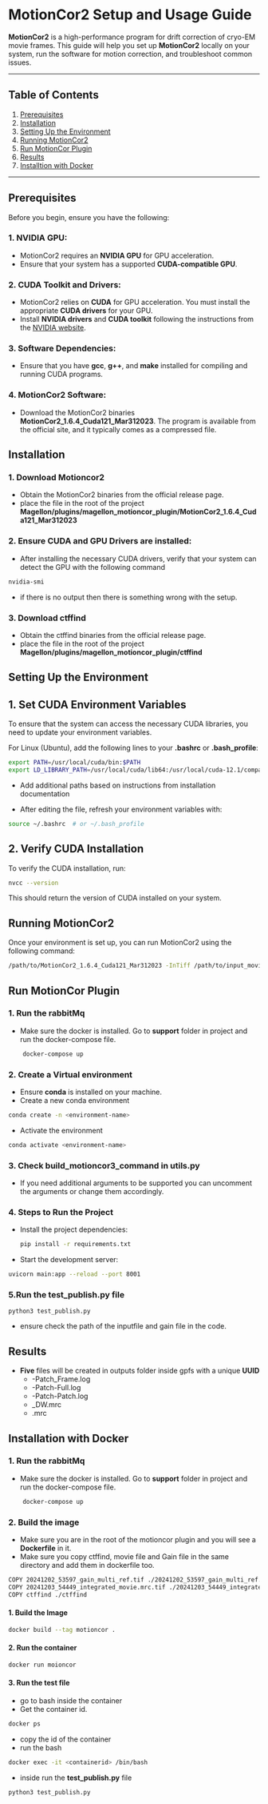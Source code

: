 # MotionCor2 Setup and Usage Guide

**MotionCor2** is a high-performance program for drift correction of cryo-EM movie frames. This guide will help you set up **MotionCor2** locally on your system, run the software for motion correction, and troubleshoot common issues.

---

## Table of Contents

1. [Prerequisites](#prerequisites)
2. [Installation](#installation)
3. [Setting Up the Environment](#setting-up-the-environment)
4. [Running MotionCor2](#running-motioncor2)
5. [Run MotionCor Plugin](#run-motioncor-plugin)
6. [Results](#results)
7. [Installtion with Docker](#installation-with-docker)


---

## Prerequisites

Before you begin, ensure you have the following:

### 1. NVIDIA GPU:
   - MotionCor2 requires an **NVIDIA GPU** for GPU acceleration.
   - Ensure that your system has a supported **CUDA-compatible GPU**.

### 2. CUDA Toolkit and Drivers:
   - MotionCor2 relies on **CUDA** for GPU acceleration. You must install the appropriate **CUDA drivers** for your GPU.
   - Install **NVIDIA drivers** and **CUDA toolkit** following the instructions from the [NVIDIA website](https://developer.nvidia.com/cuda-downloads).

### 3. Software Dependencies:
   - Ensure that you have **gcc**, **g++**, and **make** installed for compiling and running CUDA programs.

### 4. MotionCor2 Software:
   - Download the MotionCor2 binaries **MotionCor2_1.6.4_Cuda121_Mar312023**. The program is available from the  official site, and it typically comes as a compressed file.

## Installation

### 1. Download Motioncor2
   - Obtain the MotionCor2 binaries from the official release page.
   - place the file in the root of the project **Magellon/plugins/magellon_motioncor_plugin/MotionCor2_1.6.4_Cuda121_Mar312023**

### 2. Ensure CUDA and GPU Drivers are installed:
   - After installing the necessary CUDA drivers, verify that your system can detect the GPU with the following command

   ```bash
   nvidia-smi
   ```
 - if there is no output then there is something wrong with the setup.

### 3. Download ctffind
   - Obtain the ctffind binaries from the official release page.
   - place the file in the root of the project **Magellon/plugins/magellon_motioncor_plugin/ctffind**

## Setting Up the Environment

## 1.  Set CUDA Environment Variables

To ensure that the system can access the necessary CUDA libraries, you need to update your environment variables.

For Linux (Ubuntu), add the following lines to your **.bashrc** or **.bash_profile**:

```bash
export PATH=/usr/local/cuda/bin:$PATH
export LD_LIBRARY_PATH=/usr/local/cuda/lib64:/usr/local/cuda-12.1/compat:$LD_LIBRARY_PATH
```
 - Add additional paths based on instructions from installation documentation

- After editing the file, refresh your environment variables with:

```bash
source ~/.bashrc  # or ~/.bash_profile
```

## 2. Verify CUDA Installation
To verify the CUDA installation, run:
```bash
nvcc --version
```
This should return the version of CUDA installed on your system.


## Running MotionCor2
Once your environment is set up, you can run MotionCor2 using the following command:

```bash
/path/to/MotionCor2_1.6.4_Cuda121_Mar312023 -InTiff /path/to/input_movie.tif -OutMrc /path/to/output_movie.mrc -Gain /path/to/gain_reference.tif 
```


## Run MotionCor Plugin

### 1. Run the rabbitMq
   - Make sure the docker is installed. Go to **support** folder in project and run the docker-compose file.

```bash
    docker-compose up
```

### 2. Create a Virtual environment
   - Ensure **conda** is installed on your machine.
   - Create a new conda environment
   ```bash
   conda create -n <environment-name>
   ```
   - Activate the environment
   ```bash
   conda activate <environment-name>
   ```

### 3. Check **build_motioncor3_command** in **utils.py** 
- If you need additional arguments to be supported you can uncomment the arguments or change them accordingly.
### 4. Steps to Run the Project
 - Install the project dependencies:
    ```bash
    pip install -r requirements.txt
    ```
 - Start the development server:
 ```bash
 uvicorn main:app --reload --port 8001
 ```

### 5.Run the test_publish.py file

 ```
 python3 test_publish.py
 ```

 - ensure check the path of the inputfile and gain file in the code.



 ## Results
  - **Five** files will be created in outputs folder inside gpfs with a unique **UUID**
    - <inputfilename>-Patch_Frame.log
    - <inputfilename>-Patch-Full.log
    - <inputfilename>-Patch-Patch.log
    - <outputfilename>_DW.mrc
    - <outputfilenamee>.mrc    


    

## Installation with Docker

### 1. Run the rabbitMq
   - Make sure the docker is installed. Go to **support** folder in project and run the docker-compose file.

```bash
    docker-compose up
```

### 2. Build the image
- Make sure you are in the root of the motioncor plugin and you will see a **Dockerfile** in it.
- Make sure you copy ctffind, movie file and Gain file in the same directory and add them in dockerfile too.

```bash
COPY 20241202_53597_gain_multi_ref.tif ./20241202_53597_gain_multi_ref.tif
COPY 20241203_54449_integrated_movie.mrc.tif ./20241203_54449_integrated_movie.mrc.tif
COPY ctffind ./ctffind
```

#### 1. Build the Image
```bash
docker build --tag motioncor .
```

#### 2. Run the container
```bash
docker run moioncor
```

#### 3. Run the test file
- go to bash inside the container
- Get the container id.

```bash
docker ps
```

- copy the id of the container
- run the bash 

```bash
docker exec -it <containerid> /bin/bash
```

- inside run the **test_publish.py** file
```bash
python3 test_publish.py
```

